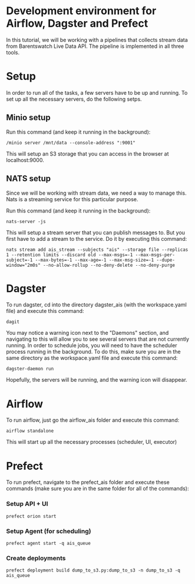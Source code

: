 # Development environment for Airflow, Dagster and Prefect
In this tutorial, we will be working with a pipelines that collects stream data from Barentswatch Live Data API. The pipeline is implemented in all three tools.

# Setup
In order to run all of the tasks, a few servers have to be up and running. To set up all the necessary servers, do the following setps.

## Minio setup
Run this command (and keep it running in the background):

    /minio server /mnt/data --console-address ":9001"

This will setup an S3 storage that you can access in the browser at localhost:9000.

## NATS setup
Since we will be working with stream data, we need a way to manage this. Nats is a streaming service for this particular purpose.

Run this command (and keep it running in the background):

    nats-server -js

This will setup a stream server that you can publish messages to. But you first have to add a stream to the service. Do it by executing this command:

    nats stream add ais_stream --subjects "ais" --storage file --replicas 1 --retention limits --discard old --max-msgs=-1 --max-msgs-per-subject=-1 --max-bytes=-1 --max-age=-1 --max-msg-size=-1 --dupe-window="2m0s" --no-allow-rollup --no-deny-delete --no-deny-purge

# Dagster
To run dagster, cd into the directory dagster_ais (with the workspace.yaml file) and execute this command:

    dagit

You may notice a warning icon next to the "Daemons" section, and navigating to this will allow you to see several servers that are not currently running. In order to schedule jobs, you will need to have the scheduler process running in the background. To do this, make sure you are in the same directory as the workspace.yaml file and execute this command:

    dagster-daemon run

Hopefully, the servers will be running, and the warning icon will disappear.

# Airflow
To run airflow, just go the airflow_ais folder and execute this command:

    airflow standalone

This will start up all the necessary processes (scheduler, UI, executor)

# Prefect
To run prefect, navigate to the prefect_ais folder and execute these commands (make sure you are in the same folder for all of the commands):

### Setup API + UI
    prefect orion start

### Setup Agent (for scheduling)

    prefect agent start -q ais_queue

### Create deployments

    prefect deployment build dump_to_s3.py:dump_to_s3 -n dump_to_s3 -q ais_queue


